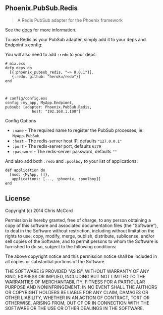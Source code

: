 ## Phoenix.PubSub.Redis

> A Redis PubSub adapter for the Phoenix framework

See the [docs](https://hexdocs.pm/phoenix_pubsub_redis/) for more information.

To use Redis as your PubSub adapter, simply add it to your deps and Endpoint's config:


You will also need to add `:redo` to your deps:


    # mix.exs
    defp deps do
      [{:phoenix_pubsub_redis, "~> 0.0.1"}],
       {:redo, github: "heroku/redo"}]
    end



    # config/config.exs
    config :my_app, MyApp.Endpiont,
    pubsub: [adapter: Phoenix.PubSub.Redis,
                host: "192.168.1.100"]

Config Options

* `:name` - The required name to register the PubSub processes, ie: `MyApp.PubSub`
* `:host` - The redis-server host IP, defaults `"127.0.0.1"`
* `:port` - The redis-server port, defaults `6379`
* `:password` - The redis-server password, defaults `""`


And also add both `:redo` and `:poolboy` to your list of applications:

    def application do
      [mod: {MyApp, []},
       applications: [..., :phoenix, :poolboy]]
    end


## License

Copyright (c) 2014 Chris McCord

Permission is hereby granted, free of charge, to any person obtaining
a copy of this software and associated documentation files (the
"Software"), to deal in the Software without restriction, including
without limitation the rights to use, copy, modify, merge, publish,
distribute, sublicense, and/or sell copies of the Software, and to
permit persons to whom the Software is furnished to do so, subject to
the following conditions:

The above copyright notice and this permission notice shall be
included in all copies or substantial portions of the Software.

THE SOFTWARE IS PROVIDED "AS IS", WITHOUT WARRANTY OF ANY KIND,
EXPRESS OR IMPLIED, INCLUDING BUT NOT LIMITED TO THE WARRANTIES OF
MERCHANTABILITY, FITNESS FOR A PARTICULAR PURPOSE AND
NONINFRINGEMENT. IN NO EVENT SHALL THE AUTHORS OR COPYRIGHT HOLDERS BE
LIABLE FOR ANY CLAIM, DAMAGES OR OTHER LIABILITY, WHETHER IN AN ACTION
OF CONTRACT, TORT OR OTHERWISE, ARISING FROM, OUT OF OR IN CONNECTION
WITH THE SOFTWARE OR THE USE OR OTHER DEALINGS IN THE SOFTWARE.
